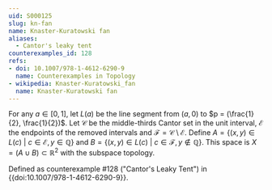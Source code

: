 ```yaml
---
uid: S000125
slug: kn-fan
name: Knaster-Kuratowski fan
aliases:
  - Cantor's leaky tent
counterexamples_id: 128
refs:
- doi: 10.1007/978-1-4612-6290-9
  name: Counterexamples in Topology
- wikipedia: Knaster-Kuratowski_fan
  name: Knaster-Kuratowski fan
---
```

For any $a \in [0,1]$, let $L(a)$ be the line segment from $(a,0)$ to $p = (\frac{1}{2}, \frac{1}{2})$. Let $\mathcal{C}$ be the middle-thirds Cantor set in the unit interval, $\mathcal{E}$ the endpoints of the removed intervals and $\mathcal{F} = \mathcal{C} \setminus \mathcal{E}$. Define $A = \{(x,y) \in L(c)\ |\ c \in \mathcal{E}, y \in \mathbb{Q}\}$ and $B = \{(x,y) \in L(c)\ |\ c \in \mathcal{F}, y \not\in \mathbb{Q}\}$. This space is $X = (A \cup B) \subset \mathbb{R}^2$ with the subspace topology.

Defined as counterexample #128 ("Cantor's Leaky Tent")
in {{doi:10.1007/978-1-4612-6290-9}}.

<!-- ![](http://i.imgur.com/P36Jx0z.png?1) -->
